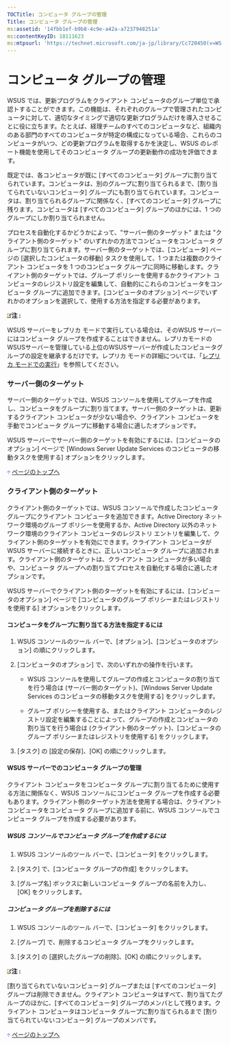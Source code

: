 ```yaml
---
TOCTitle: コンピュータ グループの管理
Title: コンピュータ グループの管理
ms:assetid: '14fbb1ef-b9b8-4c9e-a42a-a7237948251a'
ms:contentKeyID: 18111623
ms:mtpsurl: 'https://technet.microsoft.com/ja-jp/library/Cc720450(v=WS.10)'
---
```


コンピュータ グループの管理
===========================

WSUS では、更新プログラムをクライアント コンピュータのグループ単位で承認トすることができます。この機能は、それぞれのグループで管理されたコンピュータに対して、適切なタイミングで適切な更新プログラムだけを導入させることに役に立ちます。たとえば、経理チームのすべてのコンピュータなど、組織内のある部門のすべてのコンピュータが特定の構成になっている場合、これらのコンピュータがいつ、どの更新プログラムを取得するかを決定し、WSUS のレポート機能を使用してそのコンピュータ グループの更新動作の成功を評価できます。

既定では、各コンピュータが既に \[すべてのコンピュータ\] グループに割り当てられています。コンピュータは、別のグループに割り当てられるまで、\[割り当てられていないコンピュータ\] グループにも割り当てられています。コンピュータは、割り当てられるグループに関係なく、\[すべてのコンピュータ\] グループに残ります。コンピュータは \[すべてのコンピュータ\] グループのほかには、1 つのグループにしか割り当てられません。

プロセスを自動化するかどうかによって、"サーバー側のターゲット" または "クライアント側のターゲット" のいずれかの方法でコンピュータをコンピュータ グループに割り当てられます。サーバー側のターゲットでは、\[コンピュータ\] ページの \[選択したコンピュータの移動\] タスクを使用して、1 つまたは複数のクライアント コンピュータを 1 つのコンピュータ グループに同時に移動します。クライアント側のターゲットでは、グループ ポリシーを使用するかクライアント コンピュータのレジストリ設定を編集して、自動的にこれらのコンピュータをコンピュータ グループに追加できます。\[コンピュータのオプション\] ページでいずれかのオプションを選択して、使用する方法を指定する必要があります。

![](images/Cc720450.note(ja-jp,WS.10).gif)**注 :**

WSUS サーバーをレプリカ モードで実行している場合は、そのWSUS サーバーにはコンピュータ グループを作成することはできません。レプリカモードのWSUSサーバーを管理している上位のWSUSサーバーが作成したコンピュータグループの設定を継承するだけです。レプリカ モードの詳細については、「[レプリカ モードでの実行](http://www.microsoft.com/japan/technet/prodtechnol/windowsserver2003/library/wsus/wsusoperationsguidetc/d143c886-30b6-4034-80a2-182171ac8f8b.mspx)」を参照してください。

### サーバー側のターゲット

サーバー側のターゲットでは、WSUS コンソールを使用してグループを作成し、コンピュータをグループに割り当てます。サーバー側のターゲットは、更新するクライアント コンピュータが少ない場合や、クライアント コンピュータを手動でコンピュータ グループに移動する場合に適したオプションです。

WSUS サーバーでサーバー側のターゲットを有効にするには、\[コンピュータのオプション\] ページで \[Windows Server Update Services のコンピュータの移動タスクを使用する\] オプションをクリックします。

![](images/Cc720450.arrow_px_up(ja-jp,WS.10).gif) [ページのトップへ](#ctl00_rs1_eb1_panel1)

### クライアント側のターゲット

クライアント側のターゲットでは、WSUS コンソールで作成したコンピュータ グループにクライアント コンピュータを追加できます。Active Directory ネットワーク環境のグループ ポリシーを使用するか、Active Directory 以外のネットワーク環境のクライアント コンピュータのレジストリ エントリを編集して、クライアント側のターゲットを有効にできます。クライアント コンピュータが WSUS サーバーに接続するときに、正しいコンピュータ グループに追加されます。クライアント側のターゲットは、クライアント コンピュータが多い場合や、コンピュータ グループへの割り当てプロセスを自動化する場合に適したオプションです。

WSUS サーバーでクライアント側のターゲットを有効にするには、\[コンピュータのオプション\] ページで \[コンピュータのグループ ポリシーまたはレジストリを使用する\] オプションをクリックします。

#### コンピュータをグループに割り当てる方法を指定するには

1.  WSUS コンソールのツール バーで、\[オプション\]、\[コンピュータのオプション\] の順にクリックします。

2.  \[コンピュータのオプション\] で、次のいずれかの操作を行います。

    -   WSUS コンソールを使用してグループの作成とコンピュータの割り当てを行う場合は (サーバー側のターゲット)、\[Windows Server Update Services のコンピュータの移動タスクを使用する\] をクリックします。

    -   グループ ポリシーを使用する、またはクライアント コンピュータのレジストリ設定を編集することによって、グループの作成とコンピュータの割り当てを行う場合は (クライアント側のターゲット)、\[コンピュータのグループ ポリシーまたはレジストリを使用する\] をクリックします。

3.  \[タスク\] の \[設定の保存\]、\[OK\] の順にクリックします。

#### WSUS サーバーでのコンピュータ グループの管理

クライアント コンピュータをコンピュータ グループに割り当てるために使用する方法に関係なく、WSUS コンソールにコンピュータ グループを作成する必要もあります。クライアント側のターゲット方法を使用する場合は、クライアント コンピュータをコンピュータ グループに追加する前に、WSUS コンソールでコンピュータ グループを作成する必要があります。

##### WSUS コンソールでコンピュータ グループを作成するには

1.  WSUS コンソールのツール バーで、\[コンピュータ\] をクリックします。

2.  \[タスク\] で、\[コンピュータ グループの作成\] をクリックします。

3.  \[グループ名\] ボックスに新しいコンピュータ グループの名前を入力し、\[OK\] をクリックします。

##### コンピュータ グループを削除するには

1.  WSUS コンソールのツール バーで、\[コンピュータ\] をクリックします。

2.  \[グループ\] で、削除するコンピュータ グループをクリックします。

3.  \[タスク\] の \[選択したグループの削除\]、\[OK\] の順にクリックします。

![](images/Cc720450.note(ja-jp,WS.10).gif)**注 :**

\[割り当てられていないコンピュータ\] グループまたは \[すべてのコンピュータ\] グループは削除できません。クライアント コンピュータはすべて、割り当てたグループのほかに、\[すべてのコンピュータ\] グループのメンバとして残ります。クライアント コンピュータはコンピュータ グループに割り当てられるまで \[割り当てられていないコンピュータ\] グループのメンバです。

![](images/Cc720450.arrow_px_up(ja-jp,WS.10).gif) [ページのトップへ](#ctl00_rs1_eb1_panel1)

